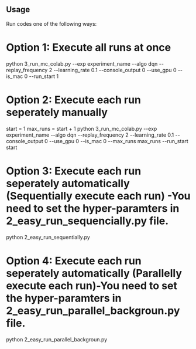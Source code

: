 


## Usage
Run codes one of the following ways:

# Option 1: Execute all runs at once
python 3_run_mc_colab.py --exp experiment_name --algo dqn  --replay_frequency 2 --learning_rate 0.1 --console_output 0 --use_gpu 0 --is_mac 0 --run_start 1


# Option 2: Execute each run seperately manually
start = 1
max_runs = start + 1
python 3_run_mc_colab.py --exp experiment_name --algo dqn  --replay_frequency 2 --learning_rate 0.1 --console_output 0 --use_gpu 0 --is_mac 0 --max_runs max_runs --run_start start


# Option 3: Execute each run seperately automatically (Sequentially execute each run) -You need to set the hyper-paramters in 2_easy_run_sequencially.py file.
python 2_easy_run_sequentially.py

# Option 4: Execute each run seperately automatically (Parallelly execute each run)-You need to set the hyper-paramters in 2_easy_run_parallel_backgroun.py file.
python 2_easy_run_parallel_backgroun.py